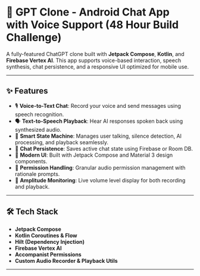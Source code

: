 # 💬 GPT Clone - Android Chat App with Voice Support (48 Hour Build Challenge)

A fully-featured ChatGPT clone built with **Jetpack Compose**, **Kotlin**, and **Firebase Vertex AI**. This app supports voice-based interaction, speech synthesis, chat persistence, and a responsive UI optimized for mobile use.

---

## ✨ Features

- 🎙️ **Voice-to-Text Chat**: Record your voice and send messages using speech recognition.
- 🗣️ **Text-to-Speech Playback**: Hear AI responses spoken back using synthesized audio.
- 🔄 **Smart State Machine**: Manages user talking, silence detection, AI processing, and playback seamlessly.
- 💾 **Chat Persistence**: Saves active chat state using Firebase or Room DB.
- 🎨 **Modern UI**: Built with Jetpack Compose and Material 3 design components.
- 🔐 **Permission Handling**: Granular audio permission management with rationale prompts.
- 🧪 **Amplitude Monitoring**: Live volume level display for both recording and playback.

---

## 🛠️ Tech Stack

- **Jetpack Compose**
- **Kotlin Coroutines & Flow**
- **Hilt (Dependency Injection)**
- **Firebase Vertex AI**
- **Accompanist Permissions**
- **Custom Audio Recorder & Playback Utils**

---
